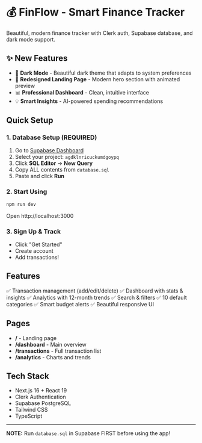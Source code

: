 # 💰 FinFlow - Smart Finance Tracker

Beautiful, modern finance tracker with Clerk auth, Supabase database, and dark mode support.

## ✨ New Features

- 🌙 **Dark Mode** - Beautiful dark theme that adapts to system preferences
- 🎨 **Redesigned Landing Page** - Modern hero section with animated preview
- 📊 **Professional Dashboard** - Clean, intuitive interface
- 💡 **Smart Insights** - AI-powered spending recommendations

## Quick Setup

### 1. Database Setup (REQUIRED)

1. Go to [Supabase Dashboard](https://supabase.com/dashboard)
2. Select your project: `agdklnricuckumdgoypq`
3. Click **SQL Editor** → **New Query**
4. Copy ALL contents from `database.sql`
5. Paste and click **Run**

### 2. Start Using

```bash
npm run dev
```

Open http://localhost:3000

### 3. Sign Up & Track

- Click "Get Started"
- Create account
- Add transactions!

## Features

✅ Transaction management (add/edit/delete)
✅ Dashboard with stats & insights
✅ Analytics with 12-month trends
✅ Search & filters
✅ 10 default categories
✅ Smart budget alerts
✅ Beautiful responsive UI

## Pages

- **/** - Landing page
- **/dashboard** - Main overview
- **/transactions** - Full transaction list
- **/analytics** - Charts and trends

## Tech Stack

- Next.js 16 + React 19
- Clerk Authentication
- Supabase PostgreSQL
- Tailwind CSS
- TypeScript

---

**NOTE:** Run `database.sql` in Supabase FIRST before using the app!
